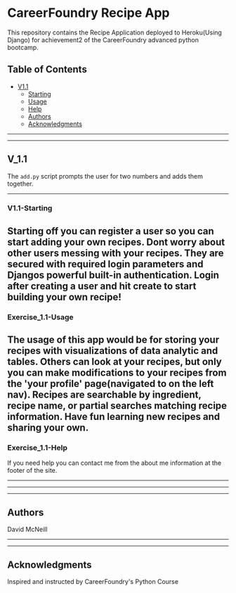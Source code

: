 # CareerFoundry Recipe App

This repository contains the Recipe Application deployed to Heroku(Using Django) for achievement2 of the CareerFoundry advanced python bootcamp.

## Table of Contents  
- [V1.1](#V_11)
  - [Starting](#V1-starting)
  - [Usage](#V1-usage) 
  - [Help](#V1-help)
  - [Authors](#authors)
  - [Acknowledgments](#acknowledgments)
 
 ------------------------------------------------------------------------------------------------------------------------
 ------------------------------------------------------------------------------------------------------------------------

## V_1.1

The `add.py` script prompts the user for two numbers and adds them together.

------------------------------------------------------------------------------------------------------------------------

### V1.1-Starting

Starting off you can register a user so you can start adding your own recipes. Dont worry about other users messing with your recipes. They are secured with required login parameters and Djangos powerful built-in authentication. Login after creating a user and hit create
to start building your own recipe!
------------------------------------------------------------------------------------------------------------------------

### Exercise_1.1-Usage

The usage of this app would be for storing your recipes with visualizations of data analytic and tables. Others can look at your recipes, but only you can make modifications to your recipes from the 'your profile' page(navigated to on the left nav). Recipes are searchable by ingredient, recipe name, or partial searches matching recipe information. Have fun learning new recipes and sharing your own.  
------------------------------------------------------------------------------------------------------------------------ 
### Exercise_1.1-Help

If you need help you can contact me from the about me information at the footer of the site.

------------------------------------------------------------------------------------------------------------------------
------------------------------------------------------------------------------------------------------------------------
------------------------------------------------------------------------------------------------------------- 

## Authors

David McNeill

------------------------------------------------------------------------------------------------------------------------
------------------------------------------------------------------------------------------------------------------------

## Acknowledgments

Inspired and instructed by CareerFoundry's Python Course